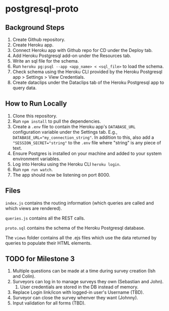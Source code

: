 # postgresql-proto
## Background Steps
1. Create Github repository.
2. Create Heroku app.
3. Connect Heroku app with Github repo for CD under the Deploy tab.
4. Add Heroku Postgresql add-on under the Resources tab.
5. Write an sql file for the schema.
6. Run ```heroku pg:psql --app <app_name> < <sql_file>``` to load the schema.
7. Check schema using the Heroku CLI provided by the Heroku Postgresql app > Settings > View Credentials.
8. Create dataclips under the Dataclips tab of the Heroku Postgresql app to query data.


## How to Run Locally
1. Clone this repository.
2. Run ```npm install``` to pull the dependencies.
3. Create a ```.env``` file to contain the Heroku app's ```DATABASE_URL``` configuration variable under the Settings tab. E.g., ```DATABASE_URL="my_connection_string"```. In addition to this, also add a ```"SESSION_SECRET="string"``` to the ```.env``` file where "string" is any piece of text.
4. Ensure Postgres is installed on your machine and added to your system environment variables.
5. Log into Heroku using the Heroku CLI ```heroku login```.
6. Run ```npm run watch```.
7. The app should now be listening on port 8000.


## Files

```index.js``` contains the routing information (which queries are called and which views are rendered).

```queries.js``` contains all the REST calls.

```proto.sql``` contains the schema of the Heroku Postgresql database.

The ```views``` folder contains all the .ejs files which use the data returned by queries to populate their HTML elements.


## TODO for Milestone 3
1. Multiple questions can be made at a time during survey creation (Ish and Colin).
2. Surveyors can log in to manage surveys they own (Sebastian and John).
    1. User credentials are stored in the DB instead of memory.
3. Replace Login link/icon with logged-in user's Username (TBD).
4. Surveyor can close the survey whenver they want (Johnny).
5. Input validation for all forms (TBD).
